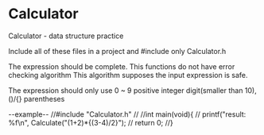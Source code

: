 # Calculator
Calculator - data structure practice

Include all of these files in a project
and #include only Calculator.h

The expression should be complete. This functions do not have error checking algorithm
This algorithm supposes the input expression is safe.

The expression should only use 0 ~ 9 positive integer digit(smaller than 10), ()/{} parentheses


--example--
//#include "Calculator.h"
//
//int main(void){
//  printf("result: %f\n", Calculate("(1+2)*{(3-4)/2}");
//  return 0;
//}
